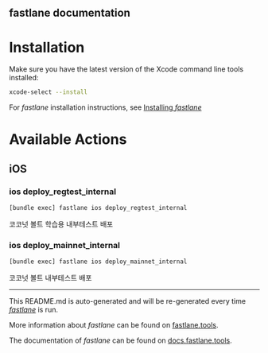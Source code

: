 fastlane documentation
----

# Installation

Make sure you have the latest version of the Xcode command line tools installed:

```sh
xcode-select --install
```

For _fastlane_ installation instructions, see [Installing _fastlane_](https://docs.fastlane.tools/#installing-fastlane)

# Available Actions

## iOS

### ios deploy_regtest_internal

```sh
[bundle exec] fastlane ios deploy_regtest_internal
```

코코넛 볼트 학습용 내부테스트 배포

### ios deploy_mainnet_internal

```sh
[bundle exec] fastlane ios deploy_mainnet_internal
```

코코넛 볼트 내부테스트 배포

----

This README.md is auto-generated and will be re-generated every time [_fastlane_](https://fastlane.tools) is run.

More information about _fastlane_ can be found on [fastlane.tools](https://fastlane.tools).

The documentation of _fastlane_ can be found on [docs.fastlane.tools](https://docs.fastlane.tools).
